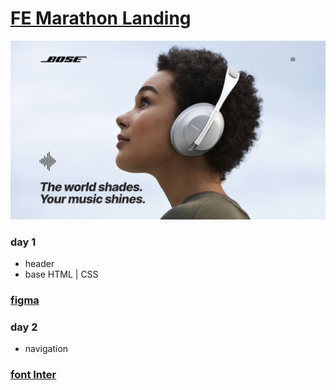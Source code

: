 # [FE Marathon Landing](https://maximmorenko.github.io/FE-Marathon-Landing)
![](https://github.com/maximmorenko/FE-Marathon-Landing/blob/master/images/screen.png)

### day 1
- header
- base HTML | CSS
### [figma](https://www.figma.com/file/wAWa3TPZEo8W6Rg5jZ6pL3/BOSE-Landing?type=design&node-id=0-1&t=lSFMBRccUq1jL0lA-0)


### day 2
- navigation
### [font Inter](https://fonts.google.com/specimen/Inter)
